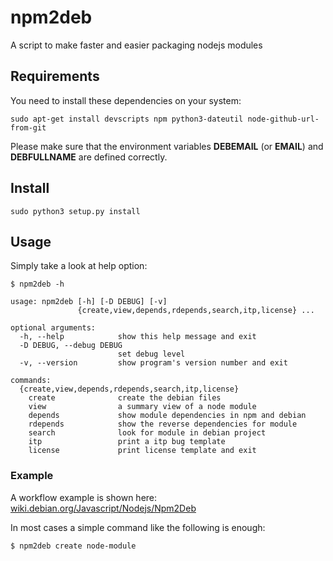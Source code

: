 npm2deb
=======

A script to make faster and easier packaging nodejs modules

## Requirements
You need to install these dependencies on your system:
```
sudo apt-get install devscripts npm python3-dateutil node-github-url-from-git
```
Please make sure that the environment variables  **DEBEMAIL** (or **EMAIL**) and **DEBFULLNAME** are defined  correctly.

## Install
```
sudo python3 setup.py install
```

## Usage
Simply take a look at help option:
```
$ npm2deb -h

usage: npm2deb [-h] [-D DEBUG] [-v]
               {create,view,depends,rdepends,search,itp,license} ...

optional arguments:
  -h, --help            show this help message and exit
  -D DEBUG, --debug DEBUG
                        set debug level
  -v, --version         show program's version number and exit

commands:
  {create,view,depends,rdepends,search,itp,license}
    create              create the debian files
    view                a summary view of a node module
    depends             show module dependencies in npm and debian
    rdepends            show the reverse dependencies for module
    search              look for module in debian project
    itp                 print a itp bug template
    license             print license template and exit

```

### Example
A workflow example is shown here: [wiki.debian.org/Javascript/Nodejs/Npm2Deb](https://wiki.debian.org/Javascript/Nodejs/Npm2Deb)

In most cases a simple command like the following is enough:
```
$ npm2deb create node-module
```
